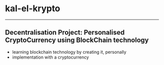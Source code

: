 # kal-el-krypto
-----------------------
Decentralisation Project: Personalised CryptoCurrency using BlockChain technology
-----------------------
- learning blockchain technology by creating it, personally
- implementation with a cryptocurrency
